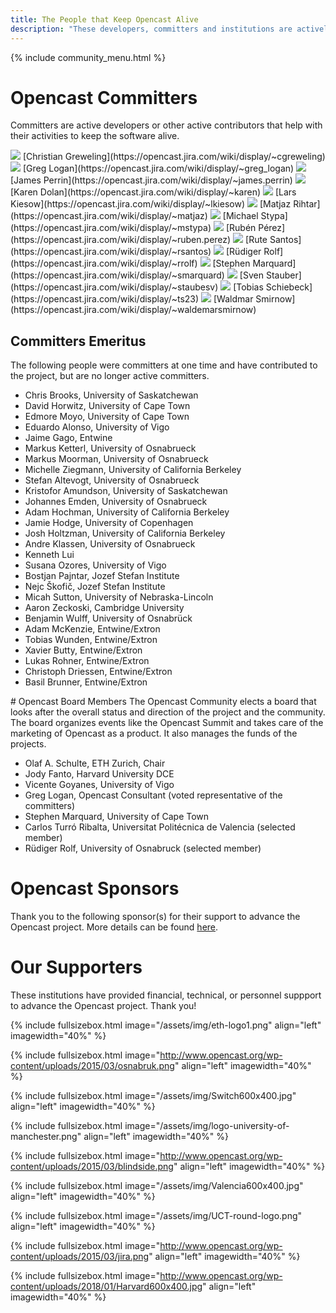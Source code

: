 ```yaml
---
title: The People that Keep Opencast Alive
description: "These developers, committers and institutions are actively working to improve Opencast and keep the software and the community alive."
---
```

{% include community_menu.html %}

# Opencast Committers

Committers are active developers or other active contributors that help with their activities to keep the software alive.

<img  src="https://opencast.jira.com/wiki/images/icons/user_bw_16.gif">
[Christian Greweling](https://opencast.jira.com/wiki/display/~cgreweling)

<img src="https://opencast.jira.com/wiki/images/icons/user_bw_16.gif">
[Greg Logan](https://opencast.jira.com/wiki/display/~greg_logan)

<img src="https://opencast.jira.com/wiki/images/icons/user_bw_16.gif">
[James Perrin](https://opencast.jira.com/wiki/display/~james.perrin)

<img src="https://opencast.jira.com/wiki/images/icons/user_bw_16.gif">
[Karen Dolan](https://opencast.jira.com/wiki/display/~karen)

<img src="https://opencast.jira.com/wiki/images/icons/user_bw_16.gif">
[Lars Kiesow](https://opencast.jira.com/wiki/display/~lkiesow)

<img src="https://opencast.jira.com/wiki/images/icons/user_bw_16.gif">
[Matjaz Rihtar](https://opencast.jira.com/wiki/display/~matjaz)

<img src="https://opencast.jira.com/wiki/images/icons/user_bw_16.gif">
[Michael Stypa](https://opencast.jira.com/wiki/display/~mstypa)

<img src="https://opencast.jira.com/wiki/images/icons/user_bw_16.gif">
[Rubén Pérez](https://opencast.jira.com/wiki/display/~ruben.perez)

<img src="https://opencast.jira.com/wiki/images/icons/user_bw_16.gif">
[Rute Santos](https://opencast.jira.com/wiki/display/~rsantos)

<img src="https://opencast.jira.com/wiki/images/icons/user_bw_16.gif">
[Rüdiger Rolf](https://opencast.jira.com/wiki/display/~rrolf)

<img src="https://opencast.jira.com/wiki/images/icons/user_bw_16.gif">
[Stephen Marquard](https://opencast.jira.com/wiki/display/~smarquard)

<img src="https://opencast.jira.com/wiki/images/icons/user_bw_16.gif">
[Sven Stauber](https://opencast.jira.com/wiki/display/~staubesv)

<img src="https://opencast.jira.com/wiki/images/icons/user_bw_16.gif">
[Tobias Schiebeck](https://opencast.jira.com/wiki/display/~ts23)

<img src="https://opencast.jira.com/wiki/images/icons/user_bw_16.gif">
[Waldmar Smirnow](https://opencast.jira.com/wiki/display/~waldemarsmirnow)

## Committers Emeritus
The following people were committers at one time and have contributed to the project, but are no longer active committers.

- Chris Brooks, University of Saskatchewan
- David Horwitz, University of Cape Town
- Edmore Moyo, University of Cape Town
- Eduardo Alonso, University of Vigo
- Jaime Gago, Entwine
- Markus Ketterl, University of Osnabrueck
- Markus Moorman, University of Osnabrueck
- Michelle Ziegmann, University of California Berkeley
- Stefan Altevogt, University of Osnabrueck
- Kristofor Amundson, University of Saskatchewan
- Johannes Emden, University of Osnabrueck
- Adam Hochman, University of California Berkeley
- Jamie Hodge, University of Copenhagen
- Josh Holtzman, University of California Berkeley
- Andre Klassen, University of Osnabrueck
- Kenneth Lui
- Susana Ozores, University of Vigo
- Bostjan Pajntar, Jozef Stefan Institute
- Nejc Škofič, Jozef Stefan Institute
- Micah Sutton, University of Nebraska-Lincoln
- Aaron Zeckoski, Cambridge University
- Benjamin Wulff, University of Osnabrück
- Adam McKenzie, Entwine/Extron
- Tobias Wunden, Entwine/Extron
- Xavier Butty, Entwine/Extron
- Lukas Rohner, Entwine/Extron
- Christoph Driessen, Entwine/Extron
- Basil Brunner, Entwine/Extron

<a id="opencast-board"/>
# Opencast Board Members
The Opencast Community elects a board that looks after the overall status and direction of the project and the community. The board organizes events like the Opencast Summit and takes care of the marketing of Opencast as a product. It also manages the funds of the projects.

- Olaf A. Schulte, ETH Zurich, Chair
- Jody Fanto, Harvard University DCE
- Vicente Goyanes, University of Vigo
- Greg Logan, Opencast Consultant (voted representative of the committers)
- Stephen Marquard, University of Cape Town
- Carlos Turró Ribalta, Universitat Politécnica de Valencia (selected member)
- Rüdiger Rolf, University of Osnabruck (selected member)

# Opencast Sponsors
Thank you to the following sponsor(s) for their support to advance the Opencast project. More details can be found [here](http://www.opencast.org/sponsors).

# Our Supporters
These institutions have provided financial, technical, or personnel suppport to advance the Opencast project. Thank you!

{% include fullsizebox.html 
image="/assets/img/eth-logo1.png"
align="left"
imagewidth="40%"
%}

{% include fullsizebox.html 
image="http://www.opencast.org/wp-content/uploads/2015/03/osnabruk.png"
align="left"
imagewidth="40%"
%}

{% include fullsizebox.html 
image="/assets/img/Switch600x400.jpg"
align="left"
imagewidth="40%"
%}

{% include fullsizebox.html 
image="/assets/img/logo-university-of-manchester.png"
align="left"
imagewidth="40%"
%}

{% include fullsizebox.html 
image="http://www.opencast.org/wp-content/uploads/2015/03/blindside.png"
align="left"
imagewidth="40%"
%}

{% include fullsizebox.html 
image="/assets/img/Valencia600x400.jpg"
align="left"
imagewidth="40%"
%}

{% include fullsizebox.html 
image="/assets/img/UCT-round-logo.png"
align="left"
imagewidth="40%"
%}

{% include fullsizebox.html 
image="http://www.opencast.org/wp-content/uploads/2015/03/jira.png"
align="left"
imagewidth="40%"
%}


{% include fullsizebox.html 
image="http://www.opencast.org/wp-content/uploads/2018/01/Harvard600x400.jpg"
align="left"
imagewidth="40%"
%}

